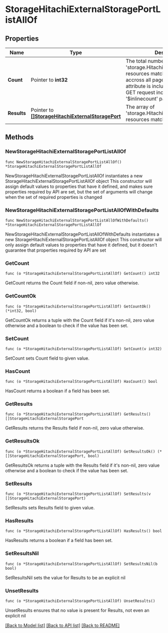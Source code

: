 # StorageHitachiExternalStoragePortListAllOf

## Properties

Name | Type | Description | Notes
------------ | ------------- | ------------- | -------------
**Count** | Pointer to **int32** | The total number of &#39;storage.HitachiExternalStoragePort&#39; resources matching the request, accross all pages. The &#39;Count&#39; attribute is included when the HTTP GET request includes the &#39;$inlinecount&#39; parameter. | [optional] 
**Results** | Pointer to [**[]StorageHitachiExternalStoragePort**](StorageHitachiExternalStoragePort.md) | The array of &#39;storage.HitachiExternalStoragePort&#39; resources matching the request. | [optional] 

## Methods

### NewStorageHitachiExternalStoragePortListAllOf

`func NewStorageHitachiExternalStoragePortListAllOf() *StorageHitachiExternalStoragePortListAllOf`

NewStorageHitachiExternalStoragePortListAllOf instantiates a new StorageHitachiExternalStoragePortListAllOf object
This constructor will assign default values to properties that have it defined,
and makes sure properties required by API are set, but the set of arguments
will change when the set of required properties is changed

### NewStorageHitachiExternalStoragePortListAllOfWithDefaults

`func NewStorageHitachiExternalStoragePortListAllOfWithDefaults() *StorageHitachiExternalStoragePortListAllOf`

NewStorageHitachiExternalStoragePortListAllOfWithDefaults instantiates a new StorageHitachiExternalStoragePortListAllOf object
This constructor will only assign default values to properties that have it defined,
but it doesn't guarantee that properties required by API are set

### GetCount

`func (o *StorageHitachiExternalStoragePortListAllOf) GetCount() int32`

GetCount returns the Count field if non-nil, zero value otherwise.

### GetCountOk

`func (o *StorageHitachiExternalStoragePortListAllOf) GetCountOk() (*int32, bool)`

GetCountOk returns a tuple with the Count field if it's non-nil, zero value otherwise
and a boolean to check if the value has been set.

### SetCount

`func (o *StorageHitachiExternalStoragePortListAllOf) SetCount(v int32)`

SetCount sets Count field to given value.

### HasCount

`func (o *StorageHitachiExternalStoragePortListAllOf) HasCount() bool`

HasCount returns a boolean if a field has been set.

### GetResults

`func (o *StorageHitachiExternalStoragePortListAllOf) GetResults() []StorageHitachiExternalStoragePort`

GetResults returns the Results field if non-nil, zero value otherwise.

### GetResultsOk

`func (o *StorageHitachiExternalStoragePortListAllOf) GetResultsOk() (*[]StorageHitachiExternalStoragePort, bool)`

GetResultsOk returns a tuple with the Results field if it's non-nil, zero value otherwise
and a boolean to check if the value has been set.

### SetResults

`func (o *StorageHitachiExternalStoragePortListAllOf) SetResults(v []StorageHitachiExternalStoragePort)`

SetResults sets Results field to given value.

### HasResults

`func (o *StorageHitachiExternalStoragePortListAllOf) HasResults() bool`

HasResults returns a boolean if a field has been set.

### SetResultsNil

`func (o *StorageHitachiExternalStoragePortListAllOf) SetResultsNil(b bool)`

 SetResultsNil sets the value for Results to be an explicit nil

### UnsetResults
`func (o *StorageHitachiExternalStoragePortListAllOf) UnsetResults()`

UnsetResults ensures that no value is present for Results, not even an explicit nil

[[Back to Model list]](../README.md#documentation-for-models) [[Back to API list]](../README.md#documentation-for-api-endpoints) [[Back to README]](../README.md)


